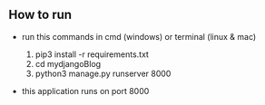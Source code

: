 ## How to run
- run this commands in cmd (windows) or terminal (linux & mac)

  1. pip3 install -r requirements.txt
  2. cd mydjangoBlog
  3. python3 manage.py runserver 8000

- this application runs on port 8000
